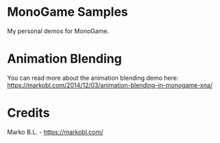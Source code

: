 MonoGame Samples
================

My personal demos for MonoGame.


Animation Blending
==================

You can read more about the animation blending demo here: https://markobl.com/2014/12/03/animation-blending-in-monogame-xna/

Credits
=======

Marko B.L. - https://markobl.com/